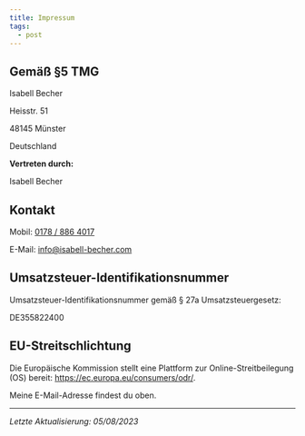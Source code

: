 ```yaml
---
title: Impressum
tags:
  - post
---
```

## G﻿emäß §5 TMG

I﻿sabell Becher

H﻿eisstr. 51

4﻿8145 Münster

D﻿eutschland

**V﻿ertreten durch:** 

I﻿sabell Becher

## K﻿ontakt

M﻿obil: [0178 / 886 4017](tel:01788864017)

E﻿-Mail: [info@isabell-becher.com](mailto:info@isabell-becher.com)

## Umsatzsteuer-Identifikationsnummer

Umsatzsteuer-Identifikationsnummer gemäß § 27a Umsatzsteuergesetz:

DE355822400

## EU-Streitschlichtung

Die Europäische Kommission stellt eine Plattform zur Online-Streitbeilegung (OS) bereit: <https://ec.europa.eu/consumers/odr/>.

Meine E-Mail-Adresse findest du oben.

- - -

*L﻿etzte Aktualisierung: 05/08/2023*
